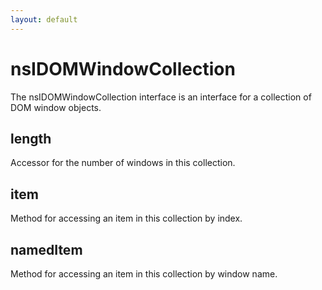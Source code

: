 ```yaml
---
layout: default
---
```


# nsIDOMWindowCollection #

The nsIDOMWindowCollection interface is an interface for a
collection of DOM window objects.


## length ##

Accessor for the number of windows in this collection.


## item ##

Method for accessing an item in this collection by index.


## namedItem ##

Method for accessing an item in this collection by window name.

